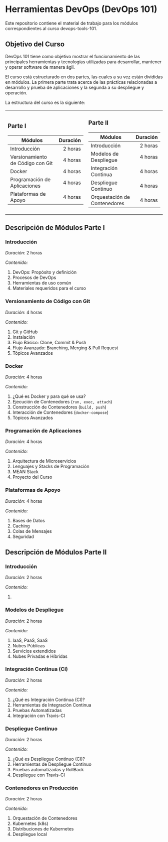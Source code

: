 # Herramientas DevOps (DevOps 101)

Este repositorio contiene el material de trabajo para los módulos correspondientes al curso devops-tools-101.

## Objetivo del Curso

DevOps 101 tiene como objetivo mostrar el funcionamiento de las principales herramientas y tecnologías utilizadas para desarrollar, mantener y operar software de manera ágil.

El curso está estructurado en dos partes, las cuales a su vez están divididas en módulos. La primera parte trata acerca de las prácticas relacionadas a desarrollo y prueba de aplicaciones y la segunda a su despliegue y operación.

La estructura del curso es la siguiente:

<table style="border: 0px">
<tr style="border: 0px">
<td style="border: 0px">

### Parte I

| Módulos                          | Duración |
| -------------------------------- | -------: |
| Introducción                     |  2 horas |
| Versionamiento de Código con Git |  4 horas |
| Docker                           |  4 horas |
| Programación de Aplicaciones     |  4 horas |
| Plataformas de Apoyo             |  4 horas |

</td>
<td style="border: 0px">

### Parte II

| Módulos                      | Duración |
| ---------------------------- | -------: |
| Introducción                 |  2 horas |
| Modelos de Despliegue        |  4 horas |
| Integración Continua         |  4 horas |
| Despliegue Continuo          |  4 horas |
| Orquestación de Contenedores |  4 horas |

</td>
</tr>
</table>

## Descripción de Módulos Parte I

### **Introducción** 

_Duración_: 2 horas 

_Contenido:_

1. DevOps: Propósito y definición
2. Procesos de DevOps
3. Herramientas de uso común
4. Materiales requeridos para el curso

### **Versionamiento de Código con Git**

_Duración_: 4 horas 

_Contenido:_

1. Git y GitHub
2. Instalación
3. Flujo Básico: Clone, Commit & Push
4. Flujo Avanzado: Branching, Merging & Pull Request
5. Tópicos Avanzados 

### **Docker**

_Duración_: 4 horas 

_Contenido:_

1. ¿Qué es Docker y para qué se usa?
2. Ejecución de Contenedores (`run, exec, attach`)
3. Construcción de Contenedores (`build, push`)
4. Interacción de Contenedores (`docker-compose`)
5. Tópicos Avanzados

### **Programación de Aplicaciones**

_Duración_: 4 horas 

_Contenido:_

1. Arquitectura de Microservicios
2. Lenguajes y Stacks de Programación
3. MEAN Stack
4. Proyecto del Curso

### **Plataformas de Apoyo** 

_Duración_: 4 horas 

_Contenido:_

1. Bases de Datos
2. Caching
3. Colas de Mensajes
4. Seguridad

## Descripción de Módulos Parte II

### **Introducción** 

_Duración_: 2 horas 

_Contenido:_

1. 

### **Modelos de Despliegue** 

_Duración_: 2 horas 

_Contenido:_

1. IaaS, PaaS, SaaS
2. Nubes Públicas
3. Servicios extendidos
4. Nubes Privadas e Híbridas

### **Integración Continua (CI)** 

_Duración_: 2 horas 

_Contenido:_

1. ¿Qué es Integración Continua (CI)?
2. Herramientas de Integración Continua 
3. Pruebas Automatizadas
4. Integración con Travis-CI

### **Despliegue Continuo** 

_Duración_: 2 horas 

_Contenido:_

1. ¿Qué es Despliegue Continuo (CI)?
2. Herramientas de Despliegue Continuo 
3. Pruebas automatizadas y RollBack
4. Despliegue con Travis-CI

### **Contenedores en Producción** 

_Duración_: 2 horas 

_Contenido:_

1. Orquestación de Contenedores
2. Kubernetes (k8s)
3. Distribuciones de Kubernetes
4. Despliegue local
    
         


